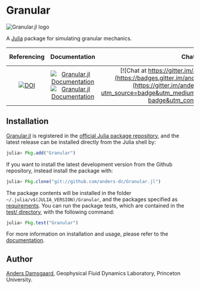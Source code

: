 # Granular

![Granular.jl logo](https://github.com/anders-dc/Granular.jl/raw/master/docs/src/assets/logo.gif)

A [Julia](https://julialang.org) package for simulating granular mechanics.

| Referencing | Documentation | Chat | Stable Release | Development Version | Test Coverage |
|:-----------:|:-------------:|:----:|:--------------:|:-------------------:|:-------------:|
| [![DOI](https://zenodo.org/badge/DOI/10.5281/zenodo.1165989.svg)](https://doi.org/10.5281/zenodo.1165989) | [![Granular.jl Documentation](https://img.shields.io/badge/docs-stable-blue.svg)](https://anders-dc.github.io/Granular.jl/stable) [![Granular.jl Documentation](https://img.shields.io/badge/docs-latest-blue.svg)](https://anders-dc.github.io/Granular.jl/latest) | [![Chat at https://gitter.im/anders-dc/Granular.jl](https://badges.gitter.im/anders-dc/Granular.jl.svg)](https://gitter.im/anders-dc/Granular.jl?utm_source=badge&utm_medium=badge&utm_campaign=pr-badge&utm_content=badge) | [![Granular](http://pkg.julialang.org/badges/Granular_0.6.svg)](http://pkg.julialang.org/detail/Granular) | [![Build Status](https://travis-ci.org/anders-dc/Granular.jl.svg?branch=master)](https://travis-ci.org/anders-dc/Granular.jl) [![Build Status](https://ci.appveyor.com/api/projects/status/github/anders-dc/Granular.jl?svg=true)](https://ci.appveyor.com/project/anders-dc/seaice-jl/) | [![codecov.io](http://codecov.io/github/anders-dc/Granular.jl/coverage.svg?branch=master)](http://codecov.io/github/anders-dc/Granular.jl?branch=master) |

## Installation
[Granular.jl](https://github.com/anders-dc/Granular.jl) is registered in the 
[official Julia package repository](https://pkg.julialang.org), and the latest 
release can be installed directly from the Julia shell by:

```julia
julia> Pkg.add("Granular")
```

If you want to install the latest development version from the Github 
repository, instead install the package with:

```julia
julia> Pkg.clone("git://github.com/anders-dc/Granular.jl")
```

The package contents will be installed in the folder 
`~/.julia/v$(JULIA_VERSION)/Granular`, and the packages specified as 
[requirements](REQUIRE). You can run the package tests, which are contained in
the [test/ directory](test/), with the following command:

```julia
julia> Pkg.test("Granular")
```

For more information on installation and usage, please refer to the 
[documentation](https://anders-dc.github.io/Granular.jl/latest).

## Author
[Anders Damsgaard](https://adamsgaard.dk), Geophysical Fluid Dynamics Laboratory, Princeton University.
